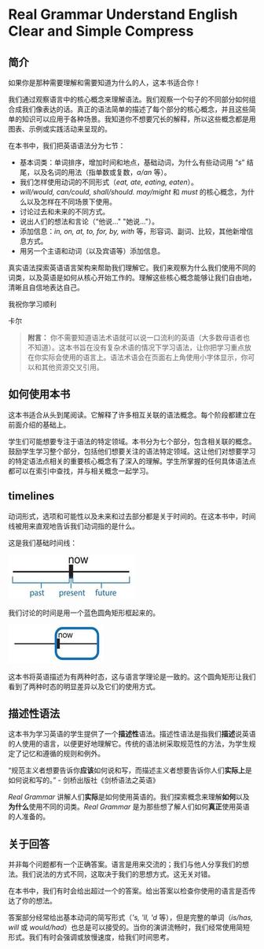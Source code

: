 # Real Grammar Understand English Clear and Simple Compress

## 简介
如果你是那种需要理解和需要知道为什么的人，这本书适合你！

我们通过观察语言中的核心概念来理解语法。我们观察一个句子的不同部分如何组合成我们像表达的话。真正的语法简单的描述了每个部分的核心概念，并且这些简单的知识可以应用于各种场景。我知道你不想要冗长的解释，所以这些概念都是用图表、示例或实践活动来呈现的。

在本书中，我们把英语语法分为七节：

* 基本词类：单词排序，增加时间和地点，基础动词，为什么有些动词用 “*s*” 结尾，以及名词的用法（指单数或复数，*a/an* 等）。
* 我们怎样使用动词的不同形式（*eat, ate, eating, eaten*）。
* *will/would, can/could, shall/should. may/might* 和 *must* 的核心概念，为什么以及怎样在不同场景下使用。
* 讨论过去和未来的不同方式。
* 说出人们的想法和言论（“他说..." "她说..."）。
* 添加信息：*in, on, at, to, for, by, with* 等，形容词、副词、比较，其他新增信息方式。
* 用另一个主语和动词（以及宾语等）添加信息。

真实语法探索英语语言架构来帮助我们理解它。我们来观察为什么我们使用不同的词类，以及英语是如何从核心开始工作的。理解这些核心概念能够让我们自由地，清晰且自信地表达自己。

我祝你学习顺利

卡尔

> **附言：**
你不需要知道语法术语就可以说一口流利的英语（大多数母语者也不知道）。这本书旨在没有复杂术语的情况下学习语法，让你把学习重点放在你实际会使用的语言上。语法术语会在页面右上角使用小字体显示，你可以和其他资源交叉引用。

## 如何使用本书
这本书适合从头到尾阅读。它解释了许多相互关联的语法概念。每个阶段都建立在前面介绍的基础上。

学生们可能想要专注于语法的特定领域。本书分为七个部分，包含相关联的概念。鼓励学生学习整个部分，包括他们想要关注的语法特定领域。这让他们对想要学习的特定语法点相关的重要核心概念有了深入的理解。学生所掌握的任何具体语法点都可以在索引中查找，并与相关概念一起学习。

## timelines
动词形式，选项和可能性以及未来和过去部分都是关于时间的。在这本书中，时间线被用来直观地告诉我们动词指的是什么。

这是我们基础时间线：

![Dialog showing buttons to create a codespace](./static-resource/01.%20Introduction/timelines%2001.jfif)

我们讨论的时间是用一个蓝色圆角矩形框起来的。

![Dialog showing buttons to create a codespace](./static-resource/01.%20Introduction/timelines%2002.jfif)

这本书将英语描述为有两种时态，这与语言学理论是一致的。这个圆角矩形让我们看到了两种时态的明显差异以及它们的使用方式。

## 描述性语法
这本书为学习英语的学生提供了一个**描述性**语法。描述性语法是指我们**描述**说英语的人使用的语言，以便更好地理解它。传统的语法树采取规范性的方法，为学生规定了记忆和遵循的规则和例外。

“规范主义者想要告诉你**应该**如何说和写，而描述主义者想要告诉你人们**实际上**是如何说和写的。” - 剑桥出版社《剑桥语法之英语》

*Real Grammar* 讲解人们**实际**是如何使用英语的。我们探索概念来理解**如何**以及**为什么**使用不同的词类。*Real Grammar* 是为那些想了解人们如何**真正**使用英语的人准备的。

## 关于回答
并非每个问题都有一个正确答案。语言是用来交流的；我们与他人分享我们的想法。我们说法的方式不同，这取决于我们的思想方式。这无关对错。

在本书中，我们有时会给出超过一个的答案。给出答案以检查你使用的语言是否传达了你的想法。

答案部分经常给出基本动词的简写形式（*'s, 'll, 'd* 等），但是完整的单词（*is/has, will* 或 *would/had*）也总是可以接受的。当你的演讲流畅时，我们经常使用简短形式。我们有时会强调或放慢速度，给我们时间思考。